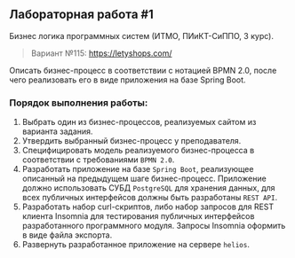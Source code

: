 ## Лабораторная работа #1
Бизнес логика программных систем (ИТМО, ПИиКТ-СиППО, 3 курс).
> Вариант №115: https://letyshops.com/

Описать бизнес-процесс в соответствии с нотацией BPMN 2.0, после чего реализовать его в виде приложения на базе Spring Boot.

### Порядок выполнения работы:

1. Выбрать один из бизнес-процессов, реализуемых сайтом из варианта задания.
2. Утвердить выбранный бизнес-процесс у преподавателя.
3. Специфицировать модель реализуемого бизнес-процесса в соответствии с требованиями `BPMN 2.0`.
4. Разработать приложение на базе `Spring Boot`, реализующее описанный на предыдущем шаге бизнес-процесс. Приложение должно использовать СУБД `PostgreSQL` для хранения данных, для всех публичных интерфейсов должны быть разработаны `REST API`.
5. Разработать набор curl-скриптов, либо набор запросов для REST клиента Insomnia для тестирования публичных интерфейсов разработанного программного модуля. Запросы Insomnia оформить в виде файла экспорта.
6. Развернуть разработанное приложение на сервере `helios`.
